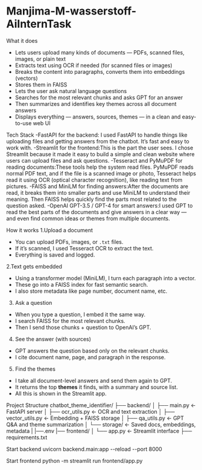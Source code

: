 # Manjima-M-wasserstoff-AiInternTask


What it does
- Lets users upload many kinds of documents — PDFs, scanned files, images, or plain text
- Extracts text using OCR if needed (for scanned files or images)
- Breaks the content into paragraphs, converts them into embeddings (vectors)
- Stores them in FAISS 
- Lets the user ask natural language questions
- Searches for the most relevant chunks and asks GPT for an answer
- Then summarizes and identifies key themes across all document answers
- Displays everything — answers, sources, themes — in a clean and easy-to-use web UI


Tech Stack
-FastAPI for the backend: I used FastAPI to handle things like uploading files and getting answers from the chatbot. It’s fast and easy to work with.
-Streamlit for the frontend:This is the part the user sees. I chose Streamlit because it made it easy to build a simple and clean website where users can upload files and ask questions.
-Tesseract and PyMuPDF for reading documents:These tools help the system read files. PyMuPDF reads normal PDF text, and if the file is a scanned image or photo, Tesseract helps read it using OCR (optical character recognition), like reading text from pictures.
-FAISS and MiniLM for finding answers:After the documents are read, it breaks them into smaller parts and use MiniLM to understand their meaning. Then FAISS helps quickly find the parts most related to the question asked.
-OpenAI GPT-3.5 / GPT-4 for smart answers:I used GPT to read the best parts of the documents and give answers in a clear way — and even find common ideas or themes from multiple documents.


How it works
1.Upload a document
- You can upload PDFs, images, or `.txt` files.
- If it’s scanned, I used Tesseract OCR to extract the text.
- Everything is saved and logged.

2.Text gets embedded
- Using a transformer model (MiniLM), I turn each paragraph into a vector.
- These go into a FAISS index for fast semantic search.
- I also store metadata like page number, document name, etc.

3. Ask a question
- When you type a question, I embed it the same way.
- I search FAISS for the most relevant chunks.
- Then I send those chunks +  question to OpenAI’s GPT.

4. See the answer (with sources)
- GPT answers the question based only on the relevant chunks.
- I cite document name, page, and paragraph in the response.

 5. Find the themes
- I take all document-level answers and send them again to GPT.
- It returns the top **themes** it finds, with a summary and source list.
- All this is shown in the Streamlit app.

Project Structure
chatbot_theme_identifier/
├── backend/
│ ├── main.py ← FastAPI server
│ ├── ocr_utils.py ← OCR and text extraction
│ ├── vector_utils.py ← Embedding + FAISS storage
│ ├── qa_utils.py ← GPT Q&A and theme summarization
│ └── storage/ ← Saved docs, embeddings, metadata
| |──.env
|── frontend/
│ └── app.py ← Streamlit interface
├── requirements.txt


Start backend
 uvicorn backend.main:app --reload --port 8000

Start frontend
python -m streamlit run frontend/app.py 
